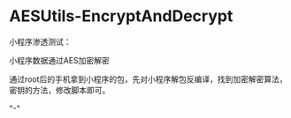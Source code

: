 # AESUtils-EncryptAndDecrypt
小程序渗透测试：

小程序数据通过AES加密解密


通过root后的手机拿到小程序的包，先对小程序解包反编译，找到加密解密算法，密钥的方法，修改脚本即可。


^-^
